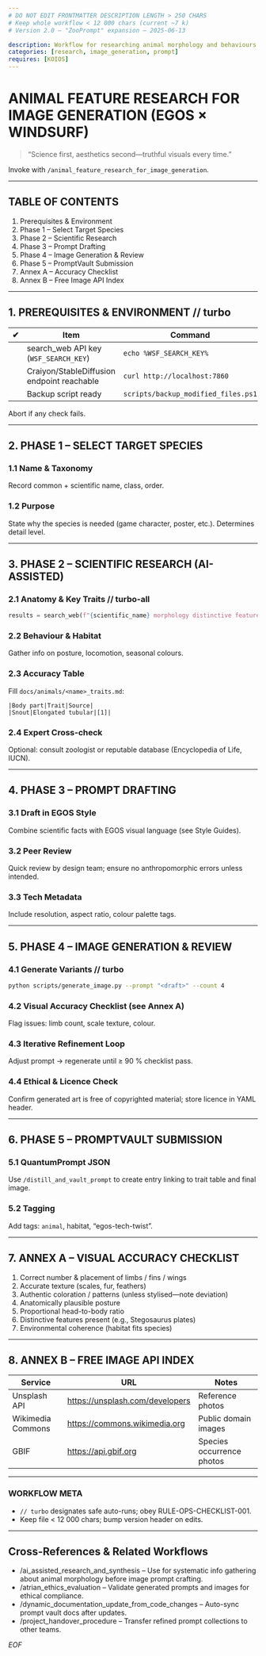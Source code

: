```yaml
---
# DO NOT EDIT FRONTMATTER DESCRIPTION LENGTH > 250 CHARS
# Keep whole workflow < 12 000 chars (current ~7 k)
# Version 2.0 – "ZooPrompt" expansion – 2025-06-13

description: Workflow for researching animal morphology and behaviours to craft accurate, high-fidelity image-generation prompts, then iteratively refining outputs and saving best prompts to PromptVault.
categories: [research, image_generation, prompt]
requires: [KOIOS]
---
```


# ANIMAL FEATURE RESEARCH FOR IMAGE GENERATION (EGOS × WINDSURF)

> “Science first, aesthetics second—truthful visuals every time.”

Invoke with `/animal_feature_research_for_image_generation`.

---
## TABLE OF CONTENTS
1. Prerequisites & Environment  
2. Phase 1 – Select Target Species  
3. Phase 2 – Scientific Research  
4. Phase 3 – Prompt Drafting  
5. Phase 4 – Image Generation & Review  
6. Phase 5 – PromptVault Submission  
7. Annex A – Accuracy Checklist  
8. Annex B – Free Image API Index  

---
## 1. PREREQUISITES & ENVIRONMENT // turbo
| ✔ | Item | Command |
|---|------|---------|
|   | search_web API key (`WSF_SEARCH_KEY`) | `echo %WSF_SEARCH_KEY%` |
|   | Craiyon/StableDiffusion endpoint reachable | `curl http://localhost:7860` |
|   | Backup script ready | `scripts/backup_modified_files.ps1` |

Abort if any check fails.

---
## 2. PHASE 1 – SELECT TARGET SPECIES
### 1.1 Name & Taxonomy
Record common + scientific name, class, order.

### 1.2 Purpose
State why the species is needed (game character, poster, etc.). Determines detail level.

---
## 3. PHASE 2 – SCIENTIFIC RESEARCH (AI-ASSISTED)
### 2.1 Anatomy & Key Traits // turbo-all
```python
results = search_web(f"{scientific_name} morphology distinctive features", max_results=15)
```
### 2.2 Behaviour & Habitat
Gather info on posture, locomotion, seasonal colours.

### 2.3 Accuracy Table
Fill `docs/animals/<name>_traits.md`:
```
|Body part|Trait|Source|
|Snout|Elongated tubular|[1]|
```
### 2.4 Expert Cross-check
Optional: consult zoologist or reputable database (Encyclopedia of Life, IUCN).

---
## 4. PHASE 3 – PROMPT DRAFTING
### 3.1 Draft in EGOS Style
Combine scientific facts with EGOS visual language (see Style Guides).

### 3.2 Peer Review
Quick review by design team; ensure no anthropomorphic errors unless intended.

### 3.3 Tech Metadata
Include resolution, aspect ratio, colour palette tags.

---
## 5. PHASE 4 – IMAGE GENERATION & REVIEW
### 4.1 Generate Variants // turbo
```bash
python scripts/generate_image.py --prompt "<draft>" --count 4
```
### 4.2 Visual Accuracy Checklist (see Annex A)
Flag issues: limb count, scale texture, colour.

### 4.3 Iterative Refinement Loop
Adjust prompt → regenerate until ≥ 90 % checklist pass.

### 4.4 Ethical & Licence Check
Confirm generated art is free of copyrighted material; store licence in YAML header.

---
## 6. PHASE 5 – PROMPTVAULT SUBMISSION
### 5.1 QuantumPrompt JSON
Use `/distill_and_vault_prompt` to create entry linking to trait table and final image.

### 5.2 Tagging
Add tags: `animal`, habitat, “egos-tech-twist”.

---
## 7. ANNEX A – VISUAL ACCURACY CHECKLIST
1. Correct number & placement of limbs / fins / wings  
2. Accurate texture (scales, fur, feathers)  
3. Authentic coloration / patterns (unless stylised—note deviation)  
4. Anatomically plausible posture  
5. Proportional head-to-body ratio  
6. Distinctive features present (e.g., Stegosaurus plates)  
7. Environmental coherence (habitat fits species)

---
## 8. ANNEX B – FREE IMAGE API INDEX
| Service | URL | Notes |
|---------|-----|-------|
| Unsplash API | https://unsplash.com/developers | Reference photos |
| Wikimedia Commons | https://commons.wikimedia.org | Public domain images |
| GBIF | https://api.gbif.org | Species occurrence photos |

---
### WORKFLOW META
* `// turbo` designates safe auto-runs; obey RULE-OPS-CHECKLIST-001.  
* Keep file < 12 000 chars; bump version header on edits.

---
## Cross-References & Related Workflows

- /ai_assisted_research_and_synthesis – Use for systematic info gathering about animal morphology before image prompt crafting.
- /atrian_ethics_evaluation – Validate generated prompts and images for ethical compliance.
- /dynamic_documentation_update_from_code_changes – Auto-sync prompt vault docs after updates.
- /project_handover_procedure – Transfer refined prompt collections to other teams.

*EOF*
